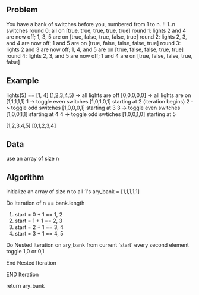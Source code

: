 ## Problem
You have a bank of switches before you, numbered from 1 to n.
!! 1..n switches
round 0: all on                                            [true, true, true, true, true]
round 1: lights 2 and 4 are now off; 1, 3, 5 are on        [true, false, true, false, true] 
round 2: lights 2, 3, and 4 are now off; 1 and 5 are on    [true, false, false, false, true] 
round 3: lights 2 and 3 are now off; 1, 4, and 5 are on    [true, false, false, true, true]
round 4: lights 2, 3, and 5 are now off; 1 and 4 are on    [true, false, false, true, false]



## Example
lights(5) == [1, 4]
([1,2,3,4,5](index))
  -> all lights are off   [0,0,0,0,0]
 -> all lights are on    [1,1,1,1,1]
1 -> toggle even switches [1,0,1,0,1] starting at 2  (iteration begins)
2 -> toggle odd switches  [1,0,0,0,1] starting at 3
3 -> toggle even switches [1,0,0,1,1] starting at 4
4 -> toggle odd swtiches  [1,0,0,1,0] starting at 5


[1,2,3,4,5]
[0,1,2,3,4]

## Data

use an array of size n 

## Algorithm

initialize an array of size n to all 1's 
ary_bank = [1,1,1,1,1]

Do Iteration of n == bank.length
 1. start = 0 + 1 == 1, 2
 2. start = 1 + 1 == 2, 3
 3. start = 2 + 1 == 3, 4
 4. start = 3 + 1 == 4, 5

 Do Nested Iteration on ary_bank
  from current 'start' every second element toggle 1,0 or 0,1

 End Nested Iteration

END Iteration

return ary_bank